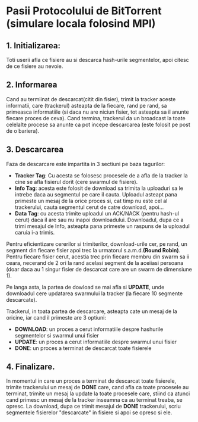 # Pasii Protocolului de BitTorrent (simulare locala folosind MPI)

## 1. Initializarea:
Toti userii afla ce fisiere au si descarca hash-urile segmentelor, apoi citesc de ce fisiere au nevoie.

## 2. Informarea
Cand au termiinat de descarcat(citit din fisier), trimit la tracker aceste informatii, care (trackerul) asteapta de la fiecare, rand pe rand, sa primeasca informatiile (si daca nu are niciun fisier, tot asteapta sa il anunte fiecare proces de ceva). Cand termina, trackerul da un broadcast la toate celelalte procese sa anunte ca pot incepe descarcarea (este folosit pe post de o bariera).

## 3. Descarcarea
Faza de descarcare este impartita in 3 sectiuni pe baza tagurilor:  
- **Tracker Tag**: Cu acesta se folosesc procesele de a afla de la tracker la cine se afla fisierul dorit (cere swarmul de fisiere).
- **Info Tag**: acesta este folosit de download sa trimita la uploaduri sa le intrebe daca au segmentul pe care il cauta. Uploadul asteapt pana primeste un mesaj de la orice proces si, cat timp nu este cel al trackerului, cauta segmentul cerut de catre download, apoi...
- **Data Tag**: cu acesta trimite uploadul un ACK/NACK (pentru hash-ul cerut) daca il are sau nu inapoi downloadului. Downloadul, dupa ce a trimi mesajul de Info, asteapta pana primeste un raspuns de la uploadul caruia i-a trimis.  

Pentru eficientizare cererilor si trimiterilor, download-urile cer, pe rand, un segment din fiecare fisier apoi trec la urmatorul s.a.m.d.**(Round Robin)**. Pentru fiecare fisier cerut, acestia trec prin fiecare membru din swarm sa ii ceara, necerand de 2 ori la rand acelasi segment de la aceiiasi persoana (doar daca au 1 singur fisier de descarcat care are un swarm de dimensiune 1).

Pe langa asta, la partea de dowload se mai afla si **UPDATE**, unde downloadul cere updatarea swarmului la tracker (la fiecare 10 segmente descarcate).


Trackerul, in toata partea de descarcare, asteapta cate un mesaj de la oricine, iar cand il primeste are 3 optiuni:
- **DOWNLOAD**: un proces a cerut informatiile despre hashurile segmentelor si swarmul unui fisier
- **UPDATE**: un proces a cerut informatiile despre swarmul unui fisier
- **DONE**: un proces a terminat de descarcat toate fisierele

## 4. Finalizare. 
In momentul in care un proces a terminat de descarcat toate fisierele, trimite trackerului un mesaj de **DONE** care, cand afla ca toate procesele au terminat, trimite un mesaj la update la toate procesele care, stiind ca atunci cand primesc un mesaj de la tracker inseamna ca au terminat treaba, se opresc. La download, dupa ce trimit mesajul de **DONE** trackerului, scriu segmentele fisierelor "descarcate" in fisiere si apoi se opresc si ele.